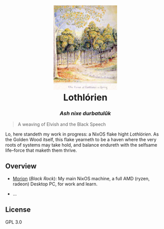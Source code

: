 <h1 id="header" align="center">
  <img src="https://github.com/regalk13/dotfiles/blob/main/assets/lothlorien.jpg?raw=true" width=200 />
  <br />
  Lothlórien
</h1>

<h3 align="center" style="font-style: italic">
Ash nixe durbatulûk
</h3>

> A weaving of Elvish and the Black Speech


Lo, here standeth my work in progress: a NixOS flake hight _Lothlórien_. As the Golden Wood itself, this flake yearneth to be a haven where the very roots of systems may take hold, and balance endureth with the selfsame life–force that maketh them thrive.


## Overview

- [Morion](https://github.com/regalk13/dotfiles/tree/main/hosts/morion) (_Black Rock_): My main NixOS machine, a full AMD (ryzen, radeon) Desktop PC, for work and learn.

- ...


## License

GPL 3.0 